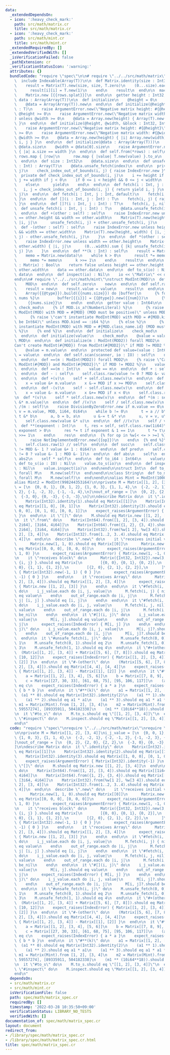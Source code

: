 ```yaml
---
data:
  _extendedDependsOn:
  - icon: ':heavy_check_mark:'
    path: src/math/matrix.cr
    title: src/math/matrix.cr
  - icon: ':heavy_check_mark:'
    path: src/math/mint.cr
    title: src/math/mint.cr
  _extendedRequiredBy: []
  _extendedVerifiedWith: []
  _isVerificationFailed: false
  _pathExtension: cr
  _verificationStatusIcon: ':warning:'
  attributes: {}
  bundledCode: "require \"spec\"\n\n# require \"../../src/math/matrix\"\nclass Matrix(T)\n\
    \  include Indexable(Array(T))\n\n  def Matrix.identity(size : Int32) : self\n\
    \    result = Matrix(T).new(size, size, T.zero)\n    (0...size).each do |i|\n\
    \      result[i][i] = T.new(1)\n    end\n    result\n  end\n\n  macro [](*rows)\n\
    \    Matrix.new [{{rows.splat}}]\n  end\n\n  getter height : Int32, width : Int32,\
    \ data : Array(Array(T))\n\n  def initialize\n    @height = 0\n    @width = 0\n\
    \    @data = Array(Array(T)).new\n  end\n\n  def initialize(@height, @width, value\
    \ : T)\n    raise ArgumentError.new(\"Negative matrix height: #{@height}\") unless\
    \ @height >= 0\n    raise ArgumentError.new(\"Negative matrix width: #{@width}\"\
    ) unless @width >= 0\n    @data = Array.new(height) { Array(T).new(width, value)\
    \ }\n  end\n\n  def initialize(@height, @width, &block : Int32, Int32 -> T)\n\
    \    raise ArgumentError.new(\"Negative matrix height: #{@height}\") unless @height\
    \ >= 0\n    raise ArgumentError.new(\"Negative matrix width: #{@width}\") unless\
    \ @width >= 0\n    @data = Array.new(height) { |i| Array.new(width) { |j| yield\
    \ i, j } }\n  end\n\n  def initialize(@data : Array(Array(T)))\n    @height =\
    \ @data.size\n    @width = @data[0].size\n    raise ArgumentError.new unless @data.all?\
    \ { |a| a.size == width }\n  end\n\n  def self.from(*rows) : self\n    Matrix(T).new\
    \ rows.map { |row|\n      row.map { |value| T.new(value) }.to_a\n    }.to_a\n\
    \  end\n\n  def size : Int32\n    @data.size\n  end\n\n  def unsafe_fetch(index\
    \ : Int) : Array(T)\n    @data.unsafe_fetch(index)\n  end\n\n  private def check_index_out_of_bounds(i,\
    \ j)\n    check_index_out_of_bounds(i, j) { raise IndexError.new }\n  end\n\n\
    \  private def check_index_out_of_bounds(i, j)\n    i += height if i < 0\n   \
    \ j += width if j < 0\n    if 0 <= i < height && 0 <= j < width\n      {i, j}\n\
    \    else\n      yield\n    end\n  end\n\n  def fetch(i : Int, j : Int, &)\n \
    \   i, j = check_index_out_of_bounds(i, j) { return yield i, j }\n    unsafe_fetch(i,\
    \ j)\n  end\n\n  def fetch(i : Int, j : Int, default)\n    fetch(i, j) { default\
    \ }\n  end\n\n  def [](i : Int, j : Int) : T\n    fetch(i, j) { raise IndexError.new\
    \ }\n  end\n\n  def []?(i : Int, j : Int) : T?\n    fetch(i, j, nil)\n  end\n\n\
    \  def unsafe_fetch(i : Int, j : Int) : T\n    @data.unsafe_fetch(i).unsafe_fetch(j)\n\
    \  end\n\n  def +(other : self) : self\n    raise IndexError.new unless height\
    \ == other.height && width == other.width\n    Matrix(T).new(height, width) {\
    \ |i, j|\n      unsafe_fetch(i, j) + other.unsafe_fetch(i, j)\n    }\n  end\n\n\
    \  def -(other : self) : self\n    raise IndexError.new unless height == other.height\
    \ && width == other.width\n    Matrix(T).new(height, width) { |i, j|\n      unsafe_fetch(i,\
    \ j) - other.unsafe_fetch(i, j)\n    }\n  end\n\n  def *(other : self) : self\n\
    \    raise IndexError.new unless width == other.height\n    Matrix(T).new(height,\
    \ other.width) { |i, j|\n      (0...width).sum { |k| unsafe_fetch(i, k) * other.unsafe_fetch(k,\
    \ j) }\n    }\n  end\n\n  def **(k : Int) : self\n    result = Matrix(T).identity(height)\n\
    \    memo = Matrix.new(data)\n    while k > 0\n      result *= memo if k.odd?\n\
    \      memo *= memo\n      k >>= 1\n    end\n    result\n  end\n\n  def ==(other\
    \ : Matrix) : Bool\n    return false unless height == other.height && width ==\
    \ other.width\n    data == other.data\n  end\n\n  def to_s(io) : Nil\n    io <<\
    \ data\n  end\n\n  def inspect(io) : Nil\n    io << \"Matrix\" << data\n  end\n\
    end\n\n# require \"../../src/math/mint\"\nstruct ModInt(MOD)\n  def self.mod\n\
    \    MOD\n  end\n\n  def self.zero\n    new\n  end\n\n  def self.raw(value : Int64)\n\
    \    result = new\n    result.value = value\n    result\n  end\n\n  macro [](*nums)\n\
    \    Array({{@type}}).build({{nums.size}}) do |buffer|\n      {% for num, i in\
    \ nums %}\n        buffer[{{i}}] = {{@type}}.new({{num}})\n      {% end %}\n \
    \     {{nums.size}}\n    end\n  end\n\n  getter value : Int64\n\n  private macro\
    \ check_mod\n    {% if MOD.is_a?(NumberLiteral) %}\n      {% raise \"can't instantiate\
    \ ModInt(MOD) with MOD = #{MOD} (MOD must be positive)\" unless MOD >= 1 %}\n\
    \      {% raise \"can't instantiate ModInt(MOD) with MOD = #{MOD.kind} (MOD must\
    \ be Int64)\" unless MOD.kind == :i64 %}\n    {% else %}\n      {% raise \"can't\
    \ instantiate ModInt(MOD) with MOD = #{MOD.class_name.id} (MOD must be an integer)\"\
    \ %}\n    {% end %}\n  end\n\n  def initialize\n    check_mod\n    @value = 0i64\n\
    \  end\n\n  def initialize(value)\n    check_mod\n    @value = value.to_i64 %\
    \ MOD\n  end\n\n  def initialize(m : ModInt(MOD2)) forall MOD2\n    {% raise \"\
    Can't create ModInt(#{MOD}) from ModInt(#{MOD2})\" if MOD != MOD2 %}\n    check_mod\n\
    \    @value = m.value\n  end\n\n  protected def value=(value : Int64)\n    @value\
    \ = value\n  end\n\n  def self.scan(scanner, io : IO) : self\n    new scanner.i64(io)\n\
    \  end\n\n  def ==(m : ModInt(MOD2)) forall MOD2\n    {% raise \"Can't compare\
    \ ModInt(#{MOD}) and ModInt(#{MOD2})\" if MOD != MOD2 %}\n    value == m.value\n\
    \  end\n\n  def ==(m : Int)\n    value == m\n  end\n\n  def + : self\n    self\n\
    \  end\n\n  def - : self\n    self.class.raw(value != 0 ? MOD &- value : 0i64)\n\
    \  end\n\n  def +(v)\n    self + self.class.new(v)\n  end\n\n  def +(m : self)\n\
    \    x = value &+ m.value\n    x &-= MOD if x >= MOD\n    self.class.raw(x)\n\
    \  end\n\n  def -(v)\n    self - self.class.new(v)\n  end\n\n  def -(m : self)\n\
    \    x = value &- m.value\n    x &+= MOD if x < 0\n    self.class.raw(x)\n  end\n\
    \n  def *(v)\n    self * self.class.new(v)\n  end\n\n  def *(m : self)\n    self.class.new(value\
    \ &* m.value)\n  end\n\n  def /(v)\n    self / self.class.new(v)\n  end\n\n  def\
    \ /(m : self)\n    raise DivisionByZeroError.new if m.value == 0\n    a, b, u,\
    \ v = m.value, MOD, 1i64, 0i64\n    while b != 0\n      t = a // b\n      a &-=\
    \ t &* b\n      a, b = b, a\n      u &-= t &* v\n      u, v = v, u\n    end\n\
    \    self.class.new(value &* u)\n  end\n\n  def //(v)\n    self / v\n  end\n\n\
    \  def **(exponent : Int)\n    t, res = self, self.class.raw(1i64)\n    while\
    \ exponent > 0\n      res *= t if exponent & 1 == 1\n      t *= t\n      exponent\
    \ >>= 1\n    end\n    res\n  end\n\n  {% for op in %w[< <= > >=] %}\n    def {{op.id}}(other)\n\
    \      raise NotImplementedError.new({{op}})\n    end\n  {% end %}\n\n  def inv\n\
    \    self.class.raw(1) // self\n  end\n\n  def succ\n    self.class.raw(value\
    \ != MOD &- 1 ? value &+ 1 : 0i64)\n  end\n\n  def pred\n    self.class.raw(value\
    \ != 0 ? value &- 1 : MOD &- 1)\n  end\n\n  def abs\n    self\n  end\n\n  def\
    \ abs2\n    self * self\n  end\n\n  def to_i64 : Int64\n    value\n  end\n\n \
    \ def to_s(io : IO) : Nil\n    value.to_s(io)\n  end\n\n  def inspect(io : IO)\
    \ : Nil\n    value.inspect(io)\n  end\nend\n\nstruct Int\n  def to_m(type : M.class)\
    \ forall M\n    M.new(self)\n  end\nend\n\nclass String\n  def to_m(type : M.class)\
    \ forall M\n    M.new(self)\n  end\nend\n\nalias Mint = ModInt(1000000007i64)\n\
    alias Mint2 = ModInt(998244353i64)\n\nprivate M = Matrix[[1, 2], [3, 4]]\ni_j_value\
    \ = [\n  {0, 0, 1}, {0, 1, 2}, {1, 0, 3}, {1, 1, 4},\n  {-2, -2, 1}, {-2, -1,\
    \ 2}, {-1, -2, 3}, {-1, -1, 4},\n]\nout_of_range = [\n  {0, 2}, {2, 0}, {2, 2},\n\
    \  {-3, 0}, {0, -3}, {-3, -3},\n]\n\ndescribe Matrix do\n  it \".identity\" do\n\
    \    Matrix(Int32).identity(1).should eq Matrix[[1]]\n    Matrix(Int32).identity(2).should\
    \ eq Matrix[[1, 0], [0, 1]]\n    Matrix(Int32).identity(3).should eq Matrix[[1,\
    \ 0, 0], [0, 1, 0], [0, 0, 1]]\n    expect_raises(ArgumentError) { Matrix(Int32).identity(-1)\
    \ }\n  end\n\n  it \"[]\" do\n    M.should eq Matrix.new [[1, 2], [3, 4]]\n  end\n\
    \n  it \".from\" do\n    Matrix(Int64).from([1, 2], [3, 4]).should eq Matrix[[1i64,\
    \ 2i64], [3i64, 4i64]]\n    Matrix(Int64).from({1, 2}, {3, 4}).should eq Matrix[[1i64,\
    \ 2i64], [3i64, 4i64]]\n    Matrix(Int32).from(%w[1 2], %w[3 4]).should eq Matrix[[1,\
    \ 2], [3, 4]]\n    Matrix(Int32).from(1..2, 3..4).should eq Matrix[[1, 2], [3,\
    \ 4]]\n  end\n\n  describe \".new\" do\n    it \"receives initial value\" do\n\
    \      Matrix.new(1, 1, 0).should eq Matrix[[0]]\n      Matrix.new(2, 3, 0).should\
    \ eq Matrix[[0, 0, 0], [0, 0, 0]]\n      expect_raises(ArgumentError) { Matrix.new(-1,\
    \ 1, 0) }\n      expect_raises(ArgumentError) { Matrix.new(1, -1, 0) }\n    end\n\
    \n    it \"receives block\" do\n      Matrix({Int32, Int32}).new(3, 3) { |i, j|\
    \ {i, j} }.should eq Matrix[\n        [{0, 0}, {0, 1}, {0, 2}],\n        [{1,\
    \ 0}, {1, 1}, {1, 2}],\n        [{2, 0}, {2, 1}, {2, 2}],\n      ]\n      expect_raises(ArgumentError)\
    \ { Matrix(Int32).new(-1, 1) { 0 } }\n      expect_raises(ArgumentError) { Matrix(Int32).new(1,\
    \ -1) { 0 } }\n    end\n\n    it \"receives Array\" do\n      Matrix.new([[1,\
    \ 2], [3, 4]]).should eq Matrix[[1, 2], [3, 4]]\n      expect_raises(ArgumentError)\
    \ { Matrix.new [[1, 2], [3]] }\n    end\n  end\n\n  it \"#fetch(i, j, &block)\"\
    \ do\n    i_j_value.each do |i, j, value|\n      M.fetch(i, j) { nil }.should\
    \ eq value\n    end\n    out_of_range.each do |i, j|\n      M.fetch(i, j) { |i,\
    \ j| [i, j] }.should eq [i, j]\n    end\n  end\n\n  it \"#fetch(i, j, default)\"\
    \ do\n    i_j_value.each do |i, j, value|\n      M.fetch(i, j, nil).should eq\
    \ value\n    end\n    out_of_range.each do |i, j|\n      M.fetch(i, j, nil).should\
    \ be_nil\n    end\n  end\n\n  it \"#[](i, j)\" do\n    i_j_value.each do |i, j,\
    \ value|\n      M[i, j].should eq value\n    end\n    out_of_range.each do |i,\
    \ j|\n      expect_raises(IndexError) { M[i, j] }\n    end\n  end\n\n  it \"#[]?(i,\
    \ j)\" do\n    i_j_value.each do |i, j, value|\n      M[i, j]?.should eq value\n\
    \    end\n    out_of_range.each do |i, j|\n      M[i, j]?.should be_nil\n    end\n\
    \  end\n\n  it \"#unsafe_fetch(i, j)\" do\n    M.unsafe_fetch(0, 0).should eq\
    \ 1\n    M.unsafe_fetch(0, 1).should eq 2\n    M.unsafe_fetch(1, 0).should eq\
    \ 3\n    M.unsafe_fetch(1, 1).should eq 4\n  end\n\n  it \"#+(other)\" do\n  \
    \  (Matrix[[1, 2], [3, 4]] + Matrix[[5, 6], [7, 8]]).should eq Matrix[[6, 8],\
    \ [10, 12]]\n    expect_raises(IndexError) { Matrix[[1, 2], [3, 4]] + Matrix[[1],\
    \ [2]] }\n  end\n\n  it \"#-(other)\" do\n    (Matrix[[5, 6], [7, 8]] - Matrix[[1,\
    \ 2], [3, 4]]).should eq Matrix[[4, 4], [4, 4]]\n    expect_raises(IndexError)\
    \ { Matrix[[1, 2], [3, 4]] - Matrix[[1], [2]] }\n  end\n\n  it \"#*(other)\" do\n\
    \    a = Matrix[[1, 2], [3, 4], [5, 6]]\n    b = Matrix[[7, 8, 9], [10, 11, 12]]\n\
    \    c = Matrix[[27, 30, 33], [61, 68, 75], [95, 106, 117]]\n    (a * b).should\
    \ eq c\n    expect_raises(IndexError) { a * a }\n    expect_raises(IndexError)\
    \ { b * b }\n  end\n\n  it \"#**(k)\" do\n    a1 = Matrix[[1, 2], [3, 4]]\n  \
    \  (a1 ** 0).should eq Matrix(Int32).identity(2)\n    (a1 ** 1).should eq a1\n\
    \    (a1 ** 2).should eq a1 * a1\n    (a1 ** 3).should eq a1 * a1 * a1\n\n   \
    \ m1 = Matrix(Mint).from [1, 2], [3, 4]\n    m2 = Matrix(Mint).from [414846427,\
    \ 59557274], [89335911, 504182338]\n    (m1 ** (10i64**18)).should eq m2\n  end\n\
    \n  it \"#to_s\" do\n    M.to_s.should eq \"[[1, 2], [3, 4]]\"\n  end\n\n  it\
    \ \"#inspect\" do\n    M.inspect.should eq \"Matrix[[1, 2], [3, 4]]\"\n  end\n\
    end\n"
  code: "require \"spec\"\nrequire \"../../src/math/matrix\"\nrequire \"../../src/math/mint\"\
    \n\nprivate M = Matrix[[1, 2], [3, 4]]\ni_j_value = [\n  {0, 0, 1}, {0, 1, 2},\
    \ {1, 0, 3}, {1, 1, 4},\n  {-2, -2, 1}, {-2, -1, 2}, {-1, -2, 3}, {-1, -1, 4},\n\
    ]\nout_of_range = [\n  {0, 2}, {2, 0}, {2, 2},\n  {-3, 0}, {0, -3}, {-3, -3},\n\
    ]\n\ndescribe Matrix do\n  it \".identity\" do\n    Matrix(Int32).identity(1).should\
    \ eq Matrix[[1]]\n    Matrix(Int32).identity(2).should eq Matrix[[1, 0], [0, 1]]\n\
    \    Matrix(Int32).identity(3).should eq Matrix[[1, 0, 0], [0, 1, 0], [0, 0, 1]]\n\
    \    expect_raises(ArgumentError) { Matrix(Int32).identity(-1) }\n  end\n\n  it\
    \ \"[]\" do\n    M.should eq Matrix.new [[1, 2], [3, 4]]\n  end\n\n  it \".from\"\
    \ do\n    Matrix(Int64).from([1, 2], [3, 4]).should eq Matrix[[1i64, 2i64], [3i64,\
    \ 4i64]]\n    Matrix(Int64).from({1, 2}, {3, 4}).should eq Matrix[[1i64, 2i64],\
    \ [3i64, 4i64]]\n    Matrix(Int32).from(%w[1 2], %w[3 4]).should eq Matrix[[1,\
    \ 2], [3, 4]]\n    Matrix(Int32).from(1..2, 3..4).should eq Matrix[[1, 2], [3,\
    \ 4]]\n  end\n\n  describe \".new\" do\n    it \"receives initial value\" do\n\
    \      Matrix.new(1, 1, 0).should eq Matrix[[0]]\n      Matrix.new(2, 3, 0).should\
    \ eq Matrix[[0, 0, 0], [0, 0, 0]]\n      expect_raises(ArgumentError) { Matrix.new(-1,\
    \ 1, 0) }\n      expect_raises(ArgumentError) { Matrix.new(1, -1, 0) }\n    end\n\
    \n    it \"receives block\" do\n      Matrix({Int32, Int32}).new(3, 3) { |i, j|\
    \ {i, j} }.should eq Matrix[\n        [{0, 0}, {0, 1}, {0, 2}],\n        [{1,\
    \ 0}, {1, 1}, {1, 2}],\n        [{2, 0}, {2, 1}, {2, 2}],\n      ]\n      expect_raises(ArgumentError)\
    \ { Matrix(Int32).new(-1, 1) { 0 } }\n      expect_raises(ArgumentError) { Matrix(Int32).new(1,\
    \ -1) { 0 } }\n    end\n\n    it \"receives Array\" do\n      Matrix.new([[1,\
    \ 2], [3, 4]]).should eq Matrix[[1, 2], [3, 4]]\n      expect_raises(ArgumentError)\
    \ { Matrix.new [[1, 2], [3]] }\n    end\n  end\n\n  it \"#fetch(i, j, &block)\"\
    \ do\n    i_j_value.each do |i, j, value|\n      M.fetch(i, j) { nil }.should\
    \ eq value\n    end\n    out_of_range.each do |i, j|\n      M.fetch(i, j) { |i,\
    \ j| [i, j] }.should eq [i, j]\n    end\n  end\n\n  it \"#fetch(i, j, default)\"\
    \ do\n    i_j_value.each do |i, j, value|\n      M.fetch(i, j, nil).should eq\
    \ value\n    end\n    out_of_range.each do |i, j|\n      M.fetch(i, j, nil).should\
    \ be_nil\n    end\n  end\n\n  it \"#[](i, j)\" do\n    i_j_value.each do |i, j,\
    \ value|\n      M[i, j].should eq value\n    end\n    out_of_range.each do |i,\
    \ j|\n      expect_raises(IndexError) { M[i, j] }\n    end\n  end\n\n  it \"#[]?(i,\
    \ j)\" do\n    i_j_value.each do |i, j, value|\n      M[i, j]?.should eq value\n\
    \    end\n    out_of_range.each do |i, j|\n      M[i, j]?.should be_nil\n    end\n\
    \  end\n\n  it \"#unsafe_fetch(i, j)\" do\n    M.unsafe_fetch(0, 0).should eq\
    \ 1\n    M.unsafe_fetch(0, 1).should eq 2\n    M.unsafe_fetch(1, 0).should eq\
    \ 3\n    M.unsafe_fetch(1, 1).should eq 4\n  end\n\n  it \"#+(other)\" do\n  \
    \  (Matrix[[1, 2], [3, 4]] + Matrix[[5, 6], [7, 8]]).should eq Matrix[[6, 8],\
    \ [10, 12]]\n    expect_raises(IndexError) { Matrix[[1, 2], [3, 4]] + Matrix[[1],\
    \ [2]] }\n  end\n\n  it \"#-(other)\" do\n    (Matrix[[5, 6], [7, 8]] - Matrix[[1,\
    \ 2], [3, 4]]).should eq Matrix[[4, 4], [4, 4]]\n    expect_raises(IndexError)\
    \ { Matrix[[1, 2], [3, 4]] - Matrix[[1], [2]] }\n  end\n\n  it \"#*(other)\" do\n\
    \    a = Matrix[[1, 2], [3, 4], [5, 6]]\n    b = Matrix[[7, 8, 9], [10, 11, 12]]\n\
    \    c = Matrix[[27, 30, 33], [61, 68, 75], [95, 106, 117]]\n    (a * b).should\
    \ eq c\n    expect_raises(IndexError) { a * a }\n    expect_raises(IndexError)\
    \ { b * b }\n  end\n\n  it \"#**(k)\" do\n    a1 = Matrix[[1, 2], [3, 4]]\n  \
    \  (a1 ** 0).should eq Matrix(Int32).identity(2)\n    (a1 ** 1).should eq a1\n\
    \    (a1 ** 2).should eq a1 * a1\n    (a1 ** 3).should eq a1 * a1 * a1\n\n   \
    \ m1 = Matrix(Mint).from [1, 2], [3, 4]\n    m2 = Matrix(Mint).from [414846427,\
    \ 59557274], [89335911, 504182338]\n    (m1 ** (10i64**18)).should eq m2\n  end\n\
    \n  it \"#to_s\" do\n    M.to_s.should eq \"[[1, 2], [3, 4]]\"\n  end\n\n  it\
    \ \"#inspect\" do\n    M.inspect.should eq \"Matrix[[1, 2], [3, 4]]\"\n  end\n\
    end\n"
  dependsOn:
  - src/math/matrix.cr
  - src/math/mint.cr
  isVerificationFile: false
  path: spec/math/matrix_spec.cr
  requiredBy: []
  timestamp: '2022-03-28 10:35:50+09:00'
  verificationStatus: LIBRARY_NO_TESTS
  verifiedWith: []
documentation_of: spec/math/matrix_spec.cr
layout: document
redirect_from:
- /library/spec/math/matrix_spec.cr
- /library/spec/math/matrix_spec.cr.html
title: spec/math/matrix_spec.cr
---
```

